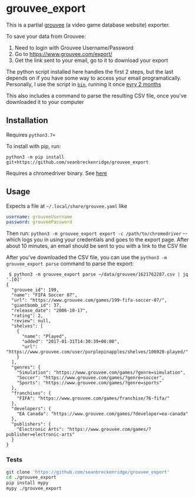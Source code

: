 # grouvee_export

This is a partial [grouvee](https://www.grouvee.com/) (a video game database website) exporter.

To save your data from Grouvee:

1. Need to login with Grouvee Username/Password
1. Go to <https://www.grouvee.com/export/>
1. Get the link sent to your email, go to it to download your export

The python script installed here handles the first 2 steps, but the last depends on if you have some way to access your email programatically. Personally, I use the script in [`bin`](./bin), running it once [evry 2 months](https://github.com/seanbreckenridge/dotfiles/blob/53919cd438659960dd71177f9cfc4ee27007562e/.local/scripts/linux/housekeeping#L46)

This also includes a command to parse the resulting CSV file, once you've downloaded it to your computer

## Installation

Requires `python3.7+`

To install with pip, run:

    python3 -m pip install git+https://github.com/seanbreckenridge/grouvee_export

Requires a chromedriver binary. See [here](https://gist.github.com/seanbreckenridge/709a824b8c56ea22dbf4e86a7804287d)

## Usage

Expects a file at `~/.local/share/grouvee.yaml` like

```yaml
username: grouveeUsername
password: grouveePassword
```

Then run: `python3 -m grouvee_export export -c /path/to/chromedriver` -- which logs you in using your credentials and goes to the export page. After about 10 minutes, an email should be sent to you with a link to the CSV file

After you've downloaded the CSV file, you can use the `python3 -m grouvee_export parse` command to parse the export:

```
 $ python3 -m grouvee_export parse ~/data/grouvee/1621762287.csv | jq '.[0]'
{
  "grouvee_id": 199,
  "name": "FIFA Soccer 07",
  "url": "https://www.grouvee.com/games/199-fifa-soccer-07/",
  "giantbomb_id": 37,
  "release_date": "2006-10-17",
  "rating": 2,
  "review": null,
  "shelves": [
    {
      "name": "Played",
      "added": "2017-01-31T14:30:39+00:00",
      "url": "https://www.grouvee.com/user/purplepinapples/shelves/106920-played/"
    }
  ],
  "genres": {
    "Simulation": "https://www.grouvee.com/games/?genre=simulation",
    "Soccer": "https://www.grouvee.com/games/?genre=soccer",
    "Sports": "https://www.grouvee.com/games/?genre=sports"
  },
  "franchises": {
    "FIFA": "https://www.grouvee.com/games/franchise/76-fifa/"
  },
  "developers": {
    "EA Canada": "https://www.grouvee.com/games/?developer=ea-canada"
  },
  "publishers": {
    "Electronic Arts": "https://www.grouvee.com/games/?publisher=electronic-arts"
  }
}
```

### Tests

```bash
git clone 'https://github.com/seanbreckenridge/grouvee_export'
cd ./grouvee_export
pip install mypy
mypy ./grouvee_export
```
